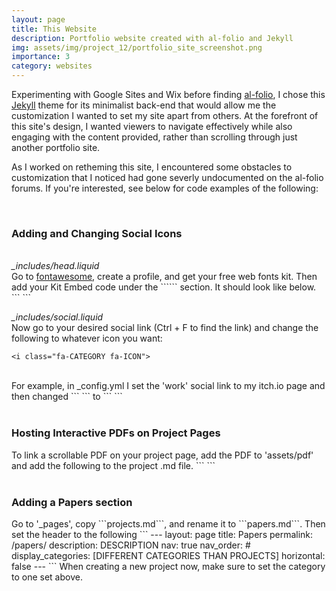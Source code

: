 ```yaml
---
layout: page
title: This Website
description: Portfolio website created with al-folio and Jekyll
img: assets/img/project_12/portfolio_site_screenshot.png
importance: 3
category: websites
---
```


Experimenting with Google Sites and Wix before finding <a href="https://github.com/alshedivat/al-folio">al-folio</a>, I chose this <a href="https://jekyllrb.com/">Jekyll</a> theme for its minimalist back-end that would allow me the customization I wanted to set my site apart from others. At the forefront of this site's design, I wanted viewers to navigate effectively while also engaging with the content provided, rather than scrolling through just another portfolio site.

As I worked on retheming this site, I encountered some obstacles to customization that I noticed had gone severly undocumented on the al-folio forums. If you're interested, see below for code examples of the following:

<br>

<h3>Adding and Changing Social Icons</h3>
<br>
<i>_includes/head.liquid</i>
<br>
Go to <a href="https://fontawesome.com/">fontawesome</a>, create a profile, and get your free web fonts kit.
Then add your Kit Embed code under the ```<!-- Fonts & Icons -->``` section. It should look like below.
```
<script src="https://kit.fontawesome.com/##########.js" crossorigin="anonymous"></script>
```

<i>_includes/social.liquid</i>
<br>
Now go to your desired social link (Ctrl + F to find the link) and change the following to whatever icon you want:
```
<i class="fa-CATEGORY fa-ICON">
```
<br>
For example, in _config.yml I set the 'work' social link to my itch.io page and then changed
```
<a href="{{ site.work_url }}" title="Work"><i class="fa-solid fa-briefcase"></i></a>
```
to
```
<a href="{{ site.work_url }}" title="Work"><i class="fa-brands fa-itch-io"></i></a>
```
<br>
<br>

<h3>Hosting Interactive PDFs on Project Pages</h3>
To link a scrollable PDF on your project page, add the PDF to 'assets/pdf' and add the following to the project .md file.
```
<object data="{{ site.url }}{{ site.baseurl }}/assets/pdf/FILENAME.pdf" width="800" height="500" type='application/pdf'></object>
```

<br>
<br>

<h3>Adding a Papers section</h3>
Go to '_pages', copy ```projects.md```, and rename it to ```papers.md```.
Then set the header to the following
```
---
layout: page
title: Papers
permalink: /papers/
description: DESCRIPTION
nav: true
nav_order: #
display_categories: [DIFFERENT CATEGORIES THAN PROJECTS]
horizontal: false
---
```
When creating a new project now, make sure to set the category to one set above.
